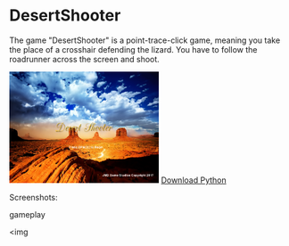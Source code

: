 # DesertShooter
<p> The game "DesertShooter" is a point-trace-click game, meaning you take the place of a crosshair defending the lizard. You have to follow the roadrunner across the screen and shoot.</p>

<img src="https://github.com/jplaceres0868/DesertShooter/blob/master/startscreen.PNG" height="200px">
<a href="https://www.python.org/downloads/">Download Python</a>

Screenshots:

gameplay

<img 
